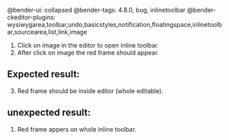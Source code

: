 @bender-ui: collapsed
@bender-tags: 4.8.0, bug, inlinetoolbar
@bender-ckeditor-plugins: wysiwygarea,toolbar,undo,basicstyles,notification,floatingspace,inlinetoolbar,sourcearea,list,link,image

1. Click on image in the editor to open inline toolbar.
2. After click on image the red frame should appear.
## Expected result:
3. Red frame should be inside editor (whole editable).

## unexpected result:
1. Red frame appers on whole inline toolbar.